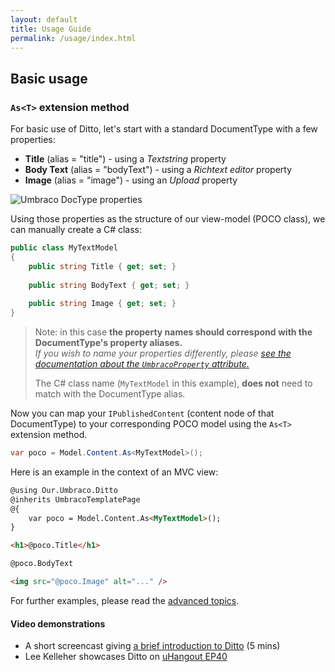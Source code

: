 ```yaml
---
layout: default
title: Usage Guide
permalink: /usage/index.html
---
```


## Basic usage

### `As<T>` extension method

For basic use of Ditto, let's start with a standard DocumentType with a few properties:

* **Title** (alias = "title") - using a _Textstring_ property
* **Body Text** (alias = "bodyText") - using a _Richtext editor_ property
* **Image** (alias = "image") - using an _Upload_ property

![Umbraco DocType properties](/assets/img/umbraco-doctype-properties.png)

Using those properties as the structure of our view-model (POCO class), we can manually create a C# class:

```csharp
public class MyTextModel
{
	public string Title { get; set; }
	
	public string BodyText { get; set; }
	
	public string Image { get; set; }
}
```

> Note: in this case **the property names should correspond with the DocumentType's property aliases.**<br>
> _If you wish to name your properties differently, please [see the documentation about the `UmbracoProperty` attribute.](/usage/processors/#umbracoproperty)_
> 
> The C# class name (`MyTextModel` in this example), **does not** need to match with the DocumentType alias.

Now you can map your `IPublishedContent` (content node of that DocumentType) to your corresponding POCO model using the `As<T>` extension method.

```csharp
var poco = Model.Content.As<MyTextModel>();
```

Here is an example in the context of an MVC view:

```html
@using Our.Umbraco.Ditto
@inherits UmbracoTemplatePage
@{
	var poco = Model.Content.As<MyTextModel>();
}

<h1>@poco.Title</h1>

@poco.BodyText

<img src="@poco.Image" alt="..." />

```

For further examples, please read the [advanced topics](/advanced/).

#### Video demonstrations

* A short screencast giving [a brief introduction to Ditto](http://www.screenr.com/3oRN) (5 mins)
* Lee Kelleher showcases Ditto on [uHangout EP40](https://www.youtube.com/watch?v=L40haIBLNS4)
